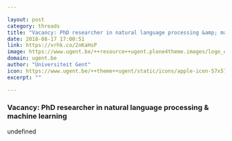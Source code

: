 ```yaml
---

layout: post
category: threads
title: "Vacancy: PhD researcher in natural language processing &amp; machine learning"
date: 2018-08-17 17:00:51
link: https://vrhk.co/2nKaHsP
image: https://www.ugent.be/++resource++ugent.plone4theme.images/logo_en.png?v=2018
domain: ugent.be
author: "Universiteit Gent"
icon: https://www.ugent.be/++theme++ugent/static/icons/apple-icon-57x57.png
excerpt: ""

---
```


### Vacancy: PhD researcher in natural language processing &amp; machine learning

undefined